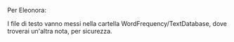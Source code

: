 Per Eleonora:

I file di testo vanno messi nella cartella WordFrequency/TextDatabase, dove troverai un'altra nota, per sicurezza.
